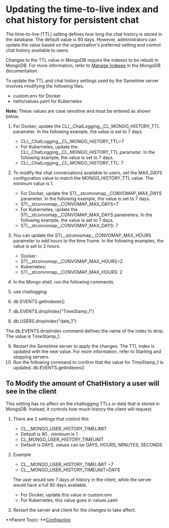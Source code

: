 # Updating the time-to-live index and chat history for persistent chat 

The time-to-live \(TTL\) setting defines how long the chat history is stored in the database. The default value is 90 days. However, administrators can update the value based on the organization's preferred setting and control chat history available to users.

Changes to the TTL value in MongoDB require the indexes to be rebuilt in MongoDB.  For more information, refer to [Manage Indexes](https://www.mongodb.com/docs/v4.4/tutorial/manage-indexes/#manage-indexes) in the MongoDB documentation.

To update the TTL and chat history settings used by the Sametime server involves modifying the following files.

-   custom.env for Docker
-   helm/values.yaml for Kubernetes

**Note:** These values are case sensitive and must be entered as shown below.

1.  For Docker, update the CLI__ChatLogging__CL_MONGO_HISTORY_TTL parameter. In the following example, the value is set to 7 days.

	- CLI__ChatLogging__CL_MONGO_HISTORY_TTL=7
    - For Kubernetes, update the CLI__ChatLogging__CL_MONGO_HISTORY_TTL parameter. In the following example, the value is set to 7 days.
    - CLI__ChatLogging__CL_MONGO_HISTORY_TTL: 7

2.	To modify the chat conversations available to users, set the MAX_DAYS configuration value to match the MONGO_HISTORY_TTL value. The minimum value is 1.

    - For Docker, update the STI__stconvomap__CONVOMAP_MAX_DAYS parameter. In the following example, the value is set to 7 days.
    - STI__stconvomap__CONVOMAP_MAX_DAYS=7
    - For Kubernetes, update the STI__stconvomap__CONVOMAP_MAX_DAYS parameters. In the following example, the value is set to 7 days.
    - STI__stconvomap__CONVOMAP_MAX_DAYS: 7

3.	You can update the STI__stconvomap__CONVOMAP_MAX_HOURS parameter to add hours to the time frame. In the following examples, the value is set to 2 hours.

    - Docker:
    - STI__stconvomap__CONVOMAP_MAX_HOURS=2
    - Kubernetes:
    - STI__stconvomap__CONVOMAP_MAX_HOURS: 2

4.	In the Mongo shell, run the following commands.
5.	use chatlogging
6.	db.EVENTS.getIndexes()
7.	db.EVENTS.dropIndex("TimeStamp_1")
8.	db.USERS.dropIndex("date_1")

The db.EVENTS.dropIndex command defines the name of the index to drop. The value is TimeStamp_1.

9.	Restart the Sametime server to apply the changes. The TTL index is updated with the new value.
For more information, refer to Starting and stopping servers.
10.	Run the following command to confirm that the value for TimeStamp_1 is updated.
db.EVENTS.getIndexes()


## To Modify the amount of ChatHistory a user will see in the client

This setting has no affect on the chatlogging TTLs or data that is stored in MongoDB. Instead, it controls how much history the client will request.

1.	There are 2 settings that control this
    - CL__MONGO_USER_HISTORY_TIMELIMIT
    - Default is 90 , minimum is 1
    - CL_MONGO_USER_HISTORY_TIMEUNIT
    - Default is DAYS, values can be DAYS, HOURS, MINUTES, SECONDS

2.	Example
    - CL__MONGO_USER_HISTORY_TIMELIMIT =7
    - CL__MONGO_USER_HISTORY_TIMEUNIT=DAYS

    The user would see 7 days of history in the client, while the server would have a full 90 days available.

    - For Docker, update this value in custom.env
    - For Kubernetes, this value goes in values.yaml

3.	Restart the server and client for the changes to take affect.

**Parent Topic:  **[Configuring](configuring.md)

